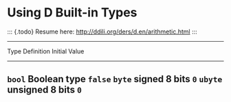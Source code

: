 Using D Built-in Types
======================

::: {.todo}
Resume here: <http://ddili.org/ders/d.en/arithmetic.html>
:::

  ------------------------------------------------------------------------------------
  Type        Definition                            Initial Value
  ----------- ------------------------------------- ----------------------------------
  `bool`      Boolean type                          `false`
  `byte`      signed 8 bits                         `0`
  `ubyte`     unsigned 8 bits                       `0`
  ------------------------------------------------------------------------------------
